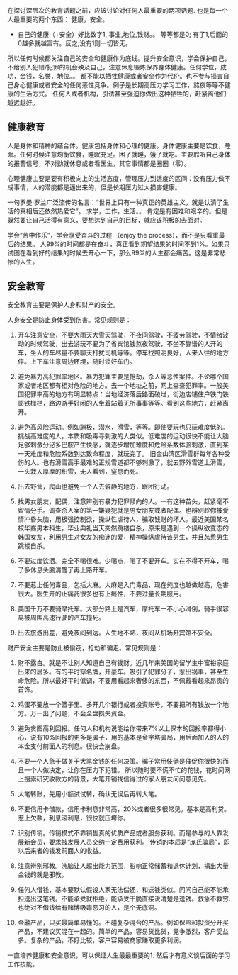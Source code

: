 
在探讨深层次的教育话题之前，应该讨论对任何人最重要的两项话题. 也是每一个人最重要的两个东西： 健康，安全。
*   自己的健康（+安全）好比数字1, 事业,地位,钱财。。 等等都是0; 有了1,后面的0越多就越富有。反之,没有1则一切皆无。

所以任何时候都关注自己的安全和健康作为底线。提升安全意识，学会保护自己，不给别人犯错/犯罪的机会殃及自己，注意休息锻炼保养身体健康。任何学位，成功，金钱，名誉，地位。。 都不能以牺牲健康或者安全作为代价。也不参与损害自己身心健康或者安全的任何恶性竞争。例子是长期高压力学习工作，熬夜等等不健康的生活方式。 任何人或者机构，引诱甚至强迫你做出这种牺牲的，赶紧离他们越远越好。 


## 健康教育

人是身体和精神的结合体。健康包括身体和心理的健康。身体健康主要是饮食，睡眠。任何时候注意均衡饮食，睡眠充足。困了就睡，饿了就吃。主要聆听自己身体的报警信号，不对劲就休息或者看医生，其它事情都是圈圈（零）。

心理健康主要是要有积极向上的生活态度，管理压力到适度的区间：没有压力做不成事情，人的潜能都是逼出来的，但是长期压力过大损害健康。

一句罗曼·罗兰广泛流传的名言：“世界上只有一种真正的英雄主义，就是认清了生活的真相后还依然热爱它”。 求学，工作，生活。。 肯定是有困难和艰辛的。但是既然要让自己活得有意义，要想达到自己的目标，就应该积极的去面对。

学会“苦中作乐”，学会享受奋斗的过程 （enjoy the process），而不是只看重最后的结果。 人99%的时间都是在奋斗，真正看到期望结果的时间不到1%。如果只试图在看到好的结果的时候去开心一下，那么99%的人生都会痛苦。这是非常悲惨的人生。 


## 安全教育

安全教育主要是保护人身和财产的安全。

人身安全是防止身体受到伤害。常见规则是：

1. 开车注意安全，不要大雨天大雪天驾驶，不夜间驾驶，不疲劳驾驶，不情绪波动的时候驾驶，出去游玩不要为了省宾馆钱熬夜驾驶，不坐不靠谱的人开的车，坐人的车尽量不要聊天打扰司机等等。停车找照明良好，人来人往的地方停。上下车注意周边环境，随时锁好车门。

2. 避免暴力高犯罪率地区。暴力犯罪主要是抢劫，杀人等恶性案件。不论哪个国家或者地区都有相对危险的地方。去一个地址之前，网上查查犯罪率。一般美国犯罪率高的地方有明显特点：当地经济落后路面破烂，街边店铺住户铁门铁窗铁栅栏，路边游手好闲的人坐着站着无所事事等等。看到这些地方，赶紧离开。

3. 避免高风险运动。例如蹦极，潜水，滑雪，等等。即使要玩也只玩难度低的。挑战高难度的人，本质和吸毒寻刺激的人类似。低难度的运动很快不能让大脑足够刺激分泌多巴胺产生快感，就逐步增加难度和危险系数体验刺激，直到某一天难度和危险系数到达致命程度，就玩完了。 旧金山湾区滑雪群每年各种受伤的人。也有滑雪高手最难的正规雪道都不够刺激了，就去野外雪道上滑雪，一头栽入厚厚的积雪，无人看到，窒息而死。

4. 出去野营，爬山也避免一个人去僻静的地方，跟团行动。

5. 找男女朋友，配偶，注意辨别有暴力犯罪倾向的人。一有这种苗头，赶紧毫不留情分手。调查杀人案的第一嫌疑犯就是男女朋友或者配偶。也辨别趁你被爱情冲昏头脑，用极强控制欲，操纵性虐待人，骗取钱财的坏人。最近美国某名校华裔男本科生，毕业典礼当天突然跳楼自杀，原来是遇到一个操纵欲变态的韩国女友，利用男生对女友的痴迷的爱，精神操纵虐待该男生，并且怂恿男生跳楼自杀。

6. 不要过度饮酒。完全不喝很难。少喝点，喝了不要开车。实在不得不开车，喝了多休息头脑清醒了再上路开车。

7. 不要惹上任何毒品，包括大麻。大麻是入门毒品，现在纯度也越做越高，危害很大。医生开的止痛药很多也有上瘾性，不要过量长期服用。

8. 美国千万不要骑摩托车。大部分路上是汽车，摩托车一不小心滑倒，骑手很容易被周围高速行驶的汽车撞死。

9. 出去旅游出差，避免夜间到达。人生地不熟，夜间从机场赶宾馆不安全。

财产安全主要是防止被偷窃，抢劫和骗走。常见规则是： 

1. 财不露白。就是不让别人知道自己有钱财。近几年来美国的留学生中富裕家庭出来的居多。有的平时穿名牌，开豪车。吸引了犯罪分子，惹出祸事，甚至生命危险。所以最好平时低调，不要用看起来奢侈的东西，不佩戴看起来昂贵的首饰。

2. 鸡蛋不要放一个篮子里。多开几个银行或者投资账号，不要把所有钱放一个地方。万一出了问题，不会全盘损失资金。

3. 避免贪图高利回报。任何人和机构说能给你带来7%以上保本的回报率都得小心，说有10%回报的更多是骗子，用的基本是金字塔骗局，用后面加入的人的本金支付前面人的利息。很快会崩盘。

4. 不要一个人急于做关于大笔金钱的任何决策。骗子常用伎俩是催促你很快的而且一个人做决定，让你在压力下犯错。 所以随时要不慌不忙的花钱，花时间网上搜索研究收款方的背景，大笔开销找信得过的家人朋友问问意见先。

5. 大笔转账，先用小额试试转，确认无误后再转大笔。

6. 不要信用卡借款，信用卡利息非常高，20%或者很多很常见。基本是高利贷。惹上欠款，利息滚利息，很快就压垮你。

7. 识别传销。传销模式不靠销售真的优质产品或者服务获利。而是参与的人靠发展新会员，要求被发展人员交纳一定费用获利。 传销的本质是“庞氏骗局”，即以后来者的钱发前面人的收益。

8. 注意辨别邪教。洗脑让人超出能力范围，影响正常储蓄和退休计划，捐出大量金钱的就是邪教。

9. 任何人借钱，基本要默认假设人家无法偿还，和送钱类似。问问自己能不能承担送出这笔钱。不能承受就拒绝，能承受干脆直接说清楚是送钱。救急不救穷. 也绝对不借钱给有赌博吸毒恶习的人，是个无底洞。

10. 金融产品，只买最简单易懂的。不碰复杂混合的产品。例如保险和投资分开买产品，不建议买混在一起的。简单的产品，容易货比货，竞争激烈，客户受益多。复杂的产品，不好比较，客户容易被商家赚取更多利润。

一直培养健康和安全意识，可以保证人生最最重要的1. 然后才有意义谈后面的学习工作技能。


